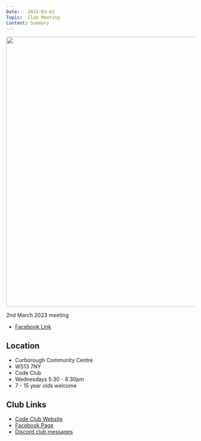 ```yaml
---
Date:   2023-03-02
Topic:  Club Meeting
Content: Summary
---
```

[<img width="1279px" height="720" src="https://scontent.fbhx6-1.fna.fbcdn.net/v/t39.30808-6/331772357_179820988103474_8866537257205187615_n.jpg?stp=dst-jpg_p720x720&_nc_cat=104&ccb=1-7&_nc_sid=5f2048&_nc_ohc=1Y2azAmYQlgAX9glb6V&_nc_ht=scontent.fbhx6-1.fna&edm=AKK4YLsEAAAA&oh=00_AfCcmlfUD-QNjTvxxCq47fX2GbfuOnUEnuLpOiaJDzt6Dw&oe=652ADA49"/>](https://scontent.fbhx6-1.fna.fbcdn.net/v/t39.30808-6/331772357_179820988103474_8866537257205187615_n.jpg?stp=dst-jpg_p720x720&_nc_cat=104&ccb=1-7&_nc_sid=5f2048&_nc_ohc=1Y2azAmYQlgAX9glb6V&_nc_ht=scontent.fbhx6-1.fna&edm=AKK4YLsEAAAA&oh=00_AfCcmlfUD-QNjTvxxCq47fX2GbfuOnUEnuLpOiaJDzt6Dw&oe=652ADA49)

2nd March 2023 meeting

* [Facebook Link](https://www.facebook.com/720665616418529/posts/712658723885885)

## Location

* Curborough Community Centre
* WS13 7NY
* Code Club
* Wednesdays 5:30 - 6:30pm
* 7 - 15 year olds welcome

## Club Links

* [Code Club Website](https://lichfield-code-club.github.io/)
* [Facebook Page](https://www.facebook.com/LichfieldCoders)
* [Discord club messages](https://discord.gg/szz6xGK)
